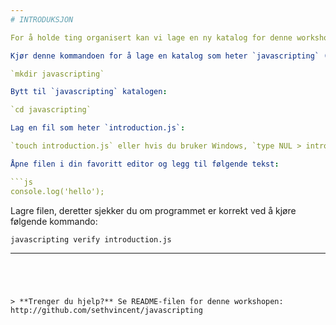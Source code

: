 ```yaml
---
# INTRODUKSJON

For å holde ting organisert kan vi lage en ny katalog for denne workshopen.

Kjør denne kommandoen for å lage en katalog som heter `javascripting` (eller noe annet om du ønsker):

`mkdir javascripting`

Bytt til `javascripting` katalogen:

`cd javascripting`

Lag en fil som heter `introduction.js`:

`touch introduction.js` eller hvis du bruker Windows, `type NUL > introduction.js` (`type` er en del av kommandoen!)

Åpne filen i din favoritt editor og legg til følgende tekst:

```js
console.log('hello');
```

Lagre filen, deretter sjekker du om programmet er korrekt ved å kjøre følgende kommando:

`javascripting verify introduction.js`

---
```




> **Trenger du hjelp?** Se README-filen for denne workshopen: http://github.com/sethvincent/javascripting


